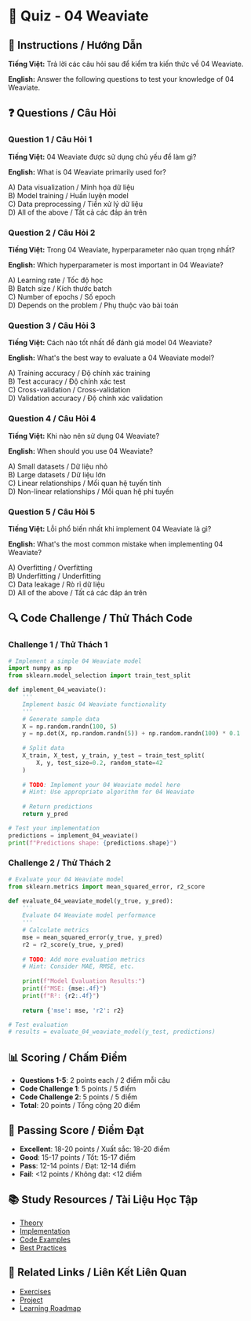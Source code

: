 # 🧠 Quiz - 04 Weaviate

## 📝 Instructions / Hướng Dẫn

**Tiếng Việt:** Trả lời các câu hỏi sau để kiểm tra kiến thức về 04 Weaviate.

**English:** Answer the following questions to test your knowledge of 04 Weaviate.

## ❓ Questions / Câu Hỏi

### Question 1 / Câu Hỏi 1
**Tiếng Việt:** 04 Weaviate được sử dụng chủ yếu để làm gì?

**English:** What is 04 Weaviate primarily used for?

A) Data visualization / Minh họa dữ liệu  
B) Model training / Huấn luyện model  
C) Data preprocessing / Tiền xử lý dữ liệu  
D) All of the above / Tất cả các đáp án trên

### Question 2 / Câu Hỏi 2
**Tiếng Việt:** Trong 04 Weaviate, hyperparameter nào quan trọng nhất?

**English:** Which hyperparameter is most important in 04 Weaviate?

A) Learning rate / Tốc độ học  
B) Batch size / Kích thước batch  
C) Number of epochs / Số epoch  
D) Depends on the problem / Phụ thuộc vào bài toán

### Question 3 / Câu Hỏi 3
**Tiếng Việt:** Cách nào tốt nhất để đánh giá model 04 Weaviate?

**English:** What's the best way to evaluate a 04 Weaviate model?

A) Training accuracy / Độ chính xác training  
B) Test accuracy / Độ chính xác test  
C) Cross-validation / Cross-validation  
D) Validation accuracy / Độ chính xác validation

### Question 4 / Câu Hỏi 4
**Tiếng Việt:** Khi nào nên sử dụng 04 Weaviate?

**English:** When should you use 04 Weaviate?

A) Small datasets / Dữ liệu nhỏ  
B) Large datasets / Dữ liệu lớn  
C) Linear relationships / Mối quan hệ tuyến tính  
D) Non-linear relationships / Mối quan hệ phi tuyến

### Question 5 / Câu Hỏi 5
**Tiếng Việt:** Lỗi phổ biến nhất khi implement 04 Weaviate là gì?

**English:** What's the most common mistake when implementing 04 Weaviate?

A) Overfitting / Overfitting  
B) Underfitting / Underfitting  
C) Data leakage / Rò rỉ dữ liệu  
D) All of the above / Tất cả các đáp án trên

## 🔍 Code Challenge / Thử Thách Code

### Challenge 1 / Thử Thách 1
```python
# Implement a simple 04 Weaviate model
import numpy as np
from sklearn.model_selection import train_test_split

def implement_04_weaviate():
    '''
    Implement basic 04 Weaviate functionality
    '''
    # Generate sample data
    X = np.random.randn(100, 5)
    y = np.dot(X, np.random.randn(5)) + np.random.randn(100) * 0.1
    
    # Split data
    X_train, X_test, y_train, y_test = train_test_split(
        X, y, test_size=0.2, random_state=42
    )
    
    # TODO: Implement your 04 Weaviate model here
    # Hint: Use appropriate algorithm for 04 Weaviate
    
    # Return predictions
    return y_pred

# Test your implementation
predictions = implement_04_weaviate()
print(f"Predictions shape: {predictions.shape}")
```

### Challenge 2 / Thử Thách 2
```python
# Evaluate your 04 Weaviate model
from sklearn.metrics import mean_squared_error, r2_score

def evaluate_04_weaviate_model(y_true, y_pred):
    '''
    Evaluate 04 Weaviate model performance
    '''
    # Calculate metrics
    mse = mean_squared_error(y_true, y_pred)
    r2 = r2_score(y_true, y_pred)
    
    # TODO: Add more evaluation metrics
    # Hint: Consider MAE, RMSE, etc.
    
    print(f"Model Evaluation Results:")
    print(f"MSE: {mse:.4f}")
    print(f"R²: {r2:.4f}")
    
    return {'mse': mse, 'r2': r2}

# Test evaluation
# results = evaluate_04_weaviate_model(y_test, predictions)
```

## 📊 Scoring / Chấm Điểm

- **Questions 1-5**: 2 points each / 2 điểm mỗi câu
- **Code Challenge 1**: 5 points / 5 điểm
- **Code Challenge 2**: 5 points / 5 điểm
- **Total**: 20 points / Tổng cộng 20 điểm

## 🎯 Passing Score / Điểm Đạt

- **Excellent**: 18-20 points / Xuất sắc: 18-20 điểm
- **Good**: 15-17 points / Tốt: 15-17 điểm  
- **Pass**: 12-14 points / Đạt: 12-14 điểm
- **Fail**: <12 points / Không đạt: <12 điểm

## 📚 Study Resources / Tài Liệu Học Tập

- [Theory](./THEORY_04_weaviate.md)
- [Implementation](./IMPLEMENTATION_04_weaviate.md)
- [Code Examples](./CODE_EXAMPLES_04_weaviate.md)
- [Best Practices](./BEST_PRACTICES_04_weaviate.md)

## 🔗 Related Links / Liên Kết Liên Quan

- [Exercises](./EXERCISES_04_weaviate.md)
- [Project](./PROJECT_04_weaviate.md)
- [Learning Roadmap](./LEARNING_ROADMAP_04_weaviate.md)
